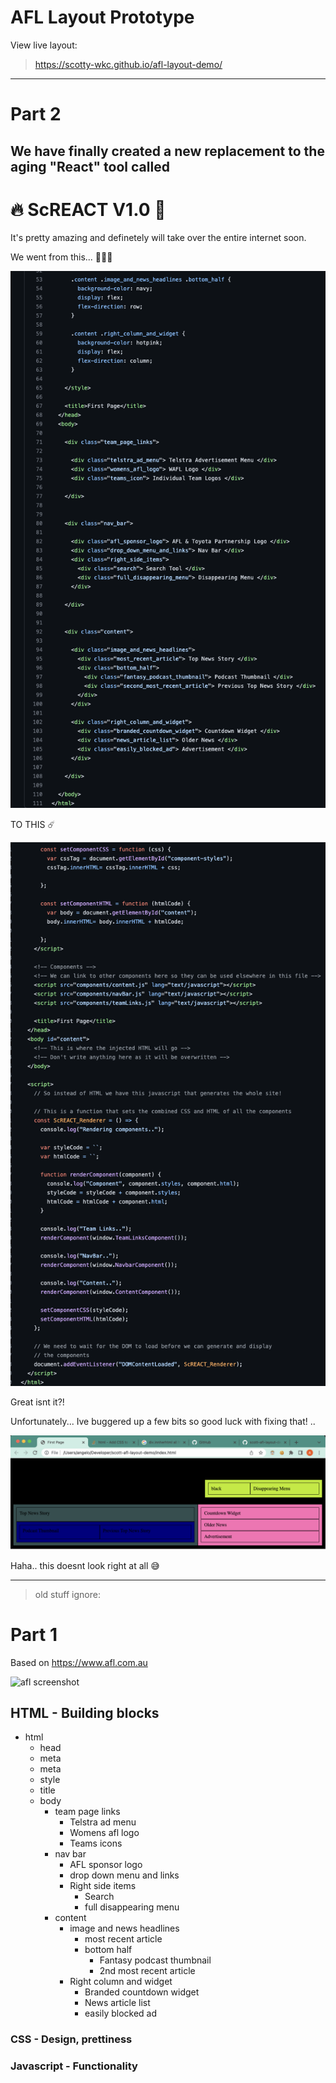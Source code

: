 # AFL Layout Prototype

View live layout:

> https://scotty-wkc.github.io/afl-layout-demo/

---

# Part 2

## We have finally created a new replacement to the aging "React" tool called

# 🔥 ScREACT V1.0 🧨

It's pretty amazing and definetely will take over the entire internet soon.

We went from this... 👨🏼‍🌾

![from this](docs/from.png)

TO THIS ☄️

![to this](docs/to.png)

Great isnt it?!

Unfortunately... Ive buggered up a few bits so good luck with fixing that! ..

![oops](docs/wrong.png)

Haha.. this doesnt look right at all 😅

---

> old stuff ignore:

# Part 1

Based on
https://www.afl.com.au

![afl screenshot](docs/afl-screenshot.png)

## HTML - Building blocks

- html
  - head
  - meta
  - meta
  - style
  - title
  - body
    - team page links
      - Telstra ad menu
      - Womens afl logo
      - Teams icons
    - nav bar
      - AFL sponsor logo
      - drop down menu and links
      - Right side items
        - Search
        - full disappearing menu
    - content
      - image and news headlines
        - most recent article
        - bottom half
          - Fantasy podcast thumbnail
          - 2nd most recent article
      - Right column and widget
        - Branded countdown widget
        - News article list
        - easily blocked ad

### CSS - Design, prettiness

### Javascript - Functionality
